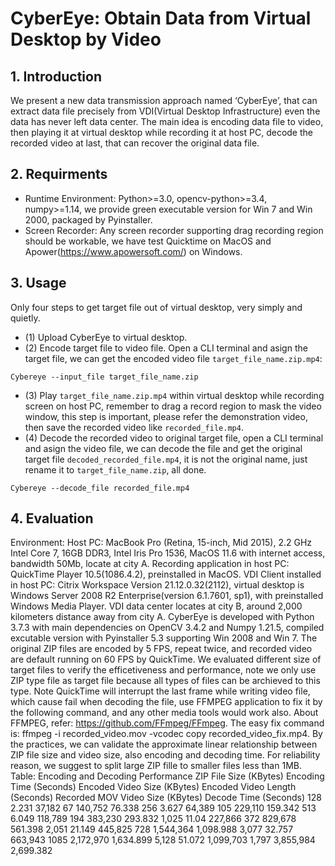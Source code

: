  # CyberEye: Obtain Data from Virtual Desktop by Video

## 1.	Introduction

We present a new data transmission approach named ‘CyberEye’, that can extract data file precisely from VDI(Virtual Desktop Infrastructure) even the data has never left data center. 
The main idea is encoding data file to video, then playing it at virtual desktop while recording it at host PC, decode the recorded video at last, that can recover the original data file.

## 2.	Requirments

- Runtime Environment: Python>=3.0, opencv-python>=3.4, numpy>=1.14, we provide green executable version for Win 7 and Win 2000, packaged by Pyinstaller.
- Screen Recorder: Any screen recorder supporting drag recording region should be workable, we have test Quicktime on MacOS and Apower(https://www.apowersoft.com/) on Windows.

## 3.	Usage

Only four steps to get target file out of virtual desktop, very simply and quietly. 
- (1)	Upload CyberEye to virtual desktop.
- (2)	Encode target file to video file. Open a CLI terminal and asign the target file, we can get the encoded video file `target_file_name.zip.mp4`:
```
Cybereye --input_file target_file_name.zip
```
- (3)	Play `target_file_name.zip.mp4` within virtual desktop while recording screen on host PC, remember to drag a record region to mask the video window, this step is important, please refer the demonstration video, then save the recorded video like `recorded_file.mp4`.
- (4)	Decode the recorded video to original target file, open a CLI terminal and asign the video file, we can decode the file and get the original target file `decoded_recorded_file.mp4`, it is not the original name, just rename it to `target_file_name.zip`, all done.
```
Cybereye --decode_file recorded_file.mp4
```
## 4.	Evaluation

Environment: 
Host PC: MacBook Pro (Retina, 15-inch, Mid 2015), 2.2 GHz Intel Core 7, 16GB DDR3, Intel Iris Pro 1536, MacOS 11.6 with internet access, bandwidth 50Mb, locate at city A.
Recording application in host PC: QuickTime Player 10.5(1086.4.2), preinstalled in MacOS.
VDI Client installed in host PC: Citrix Workspace Version 21.12.0.32(2112), virtual desktop is  Windows Server 2008 R2 Enterprise(version 6.1.7601, sp1), with preinstalled Windows Media Player.
VDI data center locates at city B, around 2,000 kilometers distance away from city A. 
CyberEye is developed with Python 3.7.3 with main dependencies on OpenCV 3.4.2 and Numpy 1.21.5, compiled excutable version with Pyinstaller 5.3 supporting Win 2008 and Win 7. The original ZIP files are encoded by 5 FPS, repeat twice, and recorded video are default running on 60 FPS by QuickTime.
We evaluated different size of target files to verify the efficetiveness and performance, note we only use ZIP type file as target file because all types of files can be archieved to this type. Note QuickTime will interrupt the last frame while writing video file, which cause fail when decoding the file, use FFMPEG application to fix it by the following command, and any other media tools would work also. About FFMPEG, refer: https://github.com/FFmpeg/FFmpeg. The easy fix command is: ffmpeg -i recorded_video.mov -vcodec copy recorded_video_fix.mp4.
By the practices, we can validate the approximate linear relationship between ZIP file size and video size, also encoding and decoding time. For reliability reason, we suggest to split large ZIP fille to smaller files less than 1MB.
Table: Encoding and Decoding Performance
ZIP File Size
(KBytes)	Encoding Time
(Seconds)	Encoded Video Size
(KBytes)	Encoded Video Length
(Seconds)	Recorded MOV Video Size
(KBytes)	Decode Time
(Seconds)
128	2.231	37,182	67	140,752	76.338
256	3.627	64,389	105	229,110	159.342
513	6.049	118,789	194	383,230	293.832
1,025	11.04	227,866	372	829,678	561.398
2,051	21.149	445,825	728	1,544,364	1,098.988
3,077	32.757	663,943	1085	2,172,970	1,634.899
5,128	51.072	1,099,703	1,797	3,855,984	2,699.382

